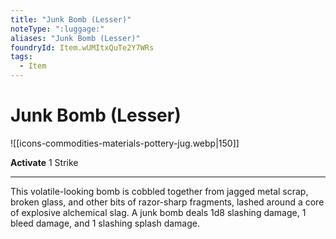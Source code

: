 ```yaml
---
title: "Junk Bomb (Lesser)"
noteType: ":luggage:"
aliases: "Junk Bomb (Lesser)"
foundryId: Item.wUMItxQuTe2Y7WRs
tags:
  - Item
---
```


# Junk Bomb (Lesser)
![[icons-commodities-materials-pottery-jug.webp|150]]

**Activate** 1 Strike

* * *

This volatile-looking bomb is cobbled together from jagged metal scrap, broken glass, and other bits of razor-sharp fragments, lashed around a core of explosive alchemical slag. A junk bomb deals 1d8 slashing damage, 1 bleed damage, and 1 slashing splash damage.
